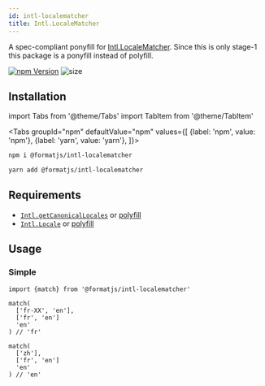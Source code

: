 ```yaml
---
id: intl-localematcher
title: Intl.LocaleMatcher
---
```


A spec-compliant ponyfill for [Intl.LocaleMatcher](https://github.com/tc39/proposal-intl-localematcher). Since this is only stage-1 this package is a ponyfill instead of polyfill.

[![npm Version](https://img.shields.io/npm/v/@formatjs/intl-localematcher.svg?style=flat-square)](https://www.npmjs.org/package/@formatjs/intl-localematcher)
![size](https://badgen.net/bundlephobia/minzip/@formatjs/intl-localematcher)

## Installation

import Tabs from '@theme/Tabs'
import TabItem from '@theme/TabItem'

<Tabs
groupId="npm"
defaultValue="npm"
values={[
{label: 'npm', value: 'npm'},
{label: 'yarn', value: 'yarn'},
]}>
<TabItem value="npm">

```sh
npm i @formatjs/intl-localematcher
```

</TabItem>
<TabItem value="yarn">

```sh
yarn add @formatjs/intl-localematcher
```

</TabItem>
</Tabs>

## Requirements

- [`Intl.getCanonicalLocales`](https://developer.mozilla.org/en-US/docs/Web/JavaScript/Reference/Global_Objects/Intl/getCanonicalLocales) or [polyfill](intl-getcanonicallocales.md)
- [`Intl.Locale`](https://developer.mozilla.org/en-US/docs/Web/JavaScript/Reference/Global_Objects/Intl/Locale) or [polyfill](intl-locale.md)

## Usage

### Simple

```tsx
import {match} from '@formatjs/intl-localematcher'

match(
  ['fr-XX', 'en'],
  ['fr', 'en']
  'en'
) // 'fr'

match(
  ['zh'],
  ['fr', 'en']
  'en'
) // 'en'
```
